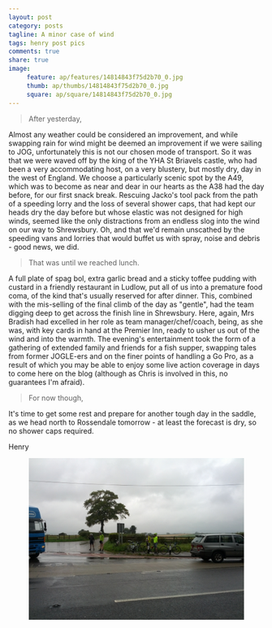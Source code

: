 ```yaml
---
layout: post
category: posts
tagline: A minor case of wind
tags: henry post pics
comments: true
share: true
image: 
     feature: ap/features/14814843f75d2b70_0.jpg
     thumb: ap/thumbs/14814843f75d2b70_0.jpg
     square: ap/square/14814843f75d2b70_0.jpg
---
```

> After yesterday,

Almost any weather could be considered an improvement, and while swapping
rain for wind might be deemed an improvement if we were sailing to JOG,
unfortunately this is not our chosen mode of transport. So it was that we
were waved off by the king of the YHA St Briavels castle, who had been a
very accommodating host, on a very blustery, but mostly dry, day in the
west of England. We choose a particularly scenic spot by the A49, which was
to become as near and dear in our hearts as the A38 had the day before, for
our first snack break. Rescuing Jacko's tool pack from the path of a
speeding lorry and the loss of several shower caps, that had kept our heads
dry the day before but whose elastic was not designed for high winds,
seemed like the only distractions from an endless slog into the wind on our
way to Shrewsbury. Oh, and that we'd remain unscathed by the speeding vans
and lorries that would buffet us with spray, noise and debris - good news,
we did.

> That was until we reached lunch.

A full plate of spag bol, extra garlic bread and a sticky toffee pudding
with custard in a friendly restaurant in Ludlow, put all of us into a
premature food coma, of the kind that's usually reserved for after dinner.
This, combined with the mis-selling of the final climb of the day as
"gentle", had the team digging deep to get across the finish line in
Shrewsbury. Here, again, Mrs Bradish had excelled in her role as team
manager/chef/coach, being, as she was, with key cards in hand at the
Premier Inn, ready to usher us out of the wind and into the warmth. The
evening's entertainment took the form of a gathering of extended family and
friends for a fish supper, swapping tales from former JOGLE-ers and on the
finer points of handling a Go Pro, as a result of which you may be able to
enjoy some live action coverage in days to come here on the blog (although
as Chris is involved in this, no guarantees I'm afraid).

> For now though,


It's time to get some rest and prepare for another tough day in the saddle,
as we head north to Rossendale tomorrow - at least the forecast is dry, so
no shower caps required.

Henry
<figure class="">
<a href="/images/ap/standard/14814843f75d2b70_0.jpg">
<img src="/images/ap/standard/14814843f75d2b70_0.jpg">
</a></figure>
